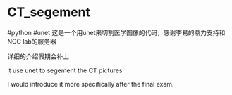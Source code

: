 # CT_segement 

#python #unet
这是一个用unet来切割医学图像的代码，感谢李易的鼎力支持和NCC lab的服务器

详细的介绍假期会补上

it use unet to segement the CT pictures 

I would introduce it more specifically after the final exam.
